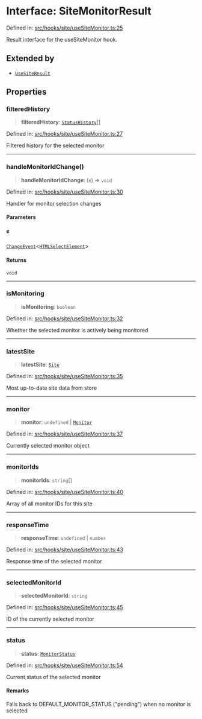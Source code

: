 # Interface: SiteMonitorResult

Defined in: [src/hooks/site/useSiteMonitor.ts:25](https://github.com/Nick2bad4u/Uptime-Watcher/blob/main/src/hooks/site/useSiteMonitor.ts#L25)

Result interface for the useSiteMonitor hook.

## Extended by

- [`UseSiteResult`](../../useSite/interfaces/UseSiteResult.md)

## Properties

### filteredHistory

> **filteredHistory**: [`StatusHistory`](../../../../../shared/types/interfaces/StatusHistory.md)[]

Defined in: [src/hooks/site/useSiteMonitor.ts:27](https://github.com/Nick2bad4u/Uptime-Watcher/blob/main/src/hooks/site/useSiteMonitor.ts#L27)

Filtered history for the selected monitor

***

### handleMonitorIdChange()

> **handleMonitorIdChange**: (`e`) => `void`

Defined in: [src/hooks/site/useSiteMonitor.ts:30](https://github.com/Nick2bad4u/Uptime-Watcher/blob/main/src/hooks/site/useSiteMonitor.ts#L30)

Handler for monitor selection changes

#### Parameters

##### e

[`ChangeEvent`](https://github.com/DefinitelyTyped/DefinitelyTyped/blob/80449050d0e5e84f44ffa3fd3dc5651e4747e589/types/react/index.d.ts#L2018)\<[`HTMLSelectElement`](https://developer.mozilla.org/docs/Web/API/HTMLSelectElement)\>

#### Returns

`void`

***

### isMonitoring

> **isMonitoring**: `boolean`

Defined in: [src/hooks/site/useSiteMonitor.ts:32](https://github.com/Nick2bad4u/Uptime-Watcher/blob/main/src/hooks/site/useSiteMonitor.ts#L32)

Whether the selected monitor is actively being monitored

***

### latestSite

> **latestSite**: [`Site`](../../../../../shared/types/interfaces/Site.md)

Defined in: [src/hooks/site/useSiteMonitor.ts:35](https://github.com/Nick2bad4u/Uptime-Watcher/blob/main/src/hooks/site/useSiteMonitor.ts#L35)

Most up-to-date site data from store

***

### monitor

> **monitor**: `undefined` \| [`Monitor`](../../../../../shared/types/interfaces/Monitor.md)

Defined in: [src/hooks/site/useSiteMonitor.ts:37](https://github.com/Nick2bad4u/Uptime-Watcher/blob/main/src/hooks/site/useSiteMonitor.ts#L37)

Currently selected monitor object

***

### monitorIds

> **monitorIds**: `string`[]

Defined in: [src/hooks/site/useSiteMonitor.ts:40](https://github.com/Nick2bad4u/Uptime-Watcher/blob/main/src/hooks/site/useSiteMonitor.ts#L40)

Array of all monitor IDs for this site

***

### responseTime

> **responseTime**: `undefined` \| `number`

Defined in: [src/hooks/site/useSiteMonitor.ts:43](https://github.com/Nick2bad4u/Uptime-Watcher/blob/main/src/hooks/site/useSiteMonitor.ts#L43)

Response time of the selected monitor

***

### selectedMonitorId

> **selectedMonitorId**: `string`

Defined in: [src/hooks/site/useSiteMonitor.ts:45](https://github.com/Nick2bad4u/Uptime-Watcher/blob/main/src/hooks/site/useSiteMonitor.ts#L45)

ID of the currently selected monitor

***

### status

> **status**: [`MonitorStatus`](../../../../../shared/types/type-aliases/MonitorStatus.md)

Defined in: [src/hooks/site/useSiteMonitor.ts:54](https://github.com/Nick2bad4u/Uptime-Watcher/blob/main/src/hooks/site/useSiteMonitor.ts#L54)

Current status of the selected monitor

#### Remarks

Falls back to DEFAULT_MONITOR_STATUS ("pending") when no monitor is
selected
